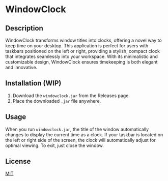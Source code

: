# WindowClock

## Description

WindowClock transforms window titles into clocks, offering a novel way to keep time on your desktop.
This application is perfect for users with taskbars positioned on the left or right, providing a stylish, compact clock
that integrates seamlessly into your workspace.
With its minimalistic and customizable design, WindowClock ensures timekeeping is both elegant and innovative.

## Installation (WIP)

1. Download the `windowclock.jar` from the Releases page.
2. Place the downloaded `.jar` file anywhere.

## Usage

When you run `windowclock.jar`, the title of the window automatically changes to display the current time as a clock.
If your taskbar is located on the left or right side of the screen, the clock will automatically adjust for optimal
viewing.
To exit, just close the window.

## License

[MIT](./LICENSE)